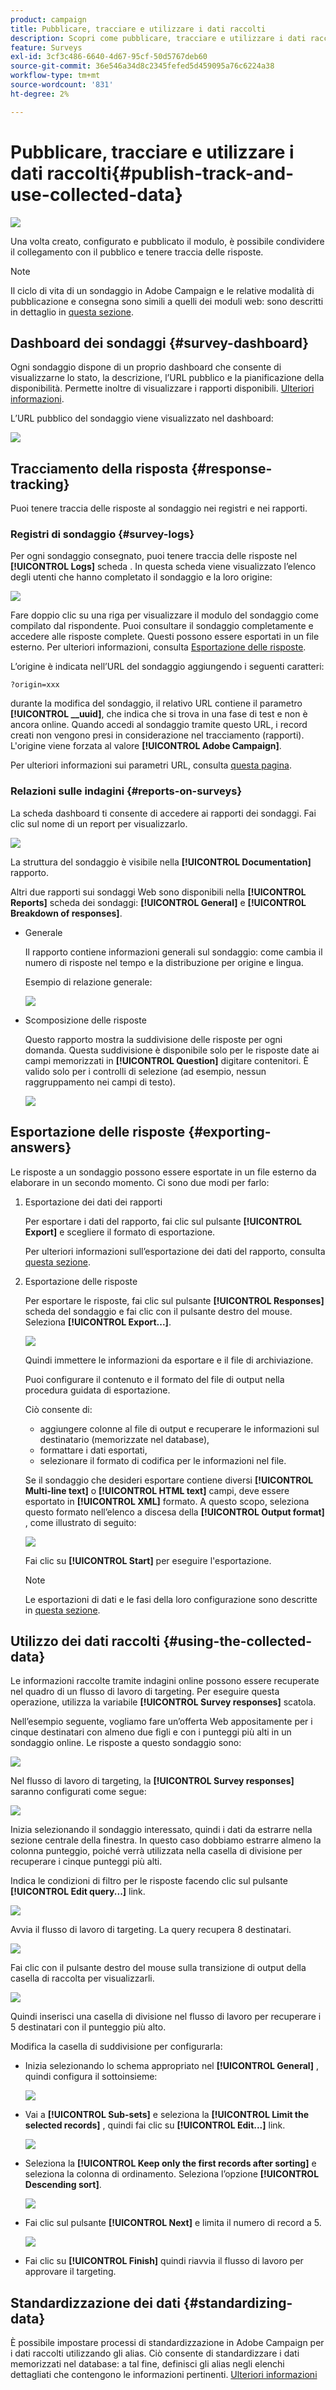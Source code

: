 ```yaml
---
product: campaign
title: Pubblicare, tracciare e utilizzare i dati raccolti
description: Scopri come pubblicare, tracciare e utilizzare i dati raccolti in un sondaggio
feature: Surveys
exl-id: 3cf3c486-6640-4d67-95cf-50d5767deb60
source-git-commit: 36e546a34d8c2345fefed5d459095a76c6224a38
workflow-type: tm+mt
source-wordcount: '831'
ht-degree: 2%

---
```


# Pubblicare, tracciare e utilizzare i dati raccolti{#publish-track-and-use-collected-data}

![](../../assets/v7-only.svg)

Una volta creato, configurato e pubblicato il modulo, è possibile condividere il collegamento con il pubblico e tenere traccia delle risposte.

>[!NOTE]
>
>Il ciclo di vita di un sondaggio in Adobe Campaign e le relative modalità di pubblicazione e consegna sono simili a quelli dei moduli web: sono descritti in dettaglio in [questa sezione](../../web/using/about-web-forms.md).

## Dashboard dei sondaggi {#survey-dashboard}

Ogni sondaggio dispone di un proprio dashboard che consente di visualizzarne lo stato, la descrizione, l’URL pubblico e la pianificazione della disponibilità. Permette inoltre di visualizzare i rapporti disponibili. [Ulteriori informazioni](#reports-on-surveys).

L’URL pubblico del sondaggio viene visualizzato nel dashboard:

![](assets/survey_public_url.png)

## Tracciamento della risposta {#response-tracking}

Puoi tenere traccia delle risposte al sondaggio nei registri e nei rapporti.

### Registri di sondaggio {#survey-logs}

Per ogni sondaggio consegnato, puoi tenere traccia delle risposte nel **[!UICONTROL Logs]** scheda . In questa scheda viene visualizzato l’elenco degli utenti che hanno completato il sondaggio e la loro origine:

![](assets/s_ncs_admin_survey_logs.png)

Fare doppio clic su una riga per visualizzare il modulo del sondaggio come compilato dal rispondente. Puoi consultare il sondaggio completamente e accedere alle risposte complete. Questi possono essere esportati in un file esterno. Per ulteriori informazioni, consulta [Esportazione delle risposte](#exporting-answers).

L’origine è indicata nell’URL del sondaggio aggiungendo i seguenti caratteri:

```
?origin=xxx
```

durante la modifica del sondaggio, il relativo URL contiene il parametro **[!UICONTROL __uuid]**, che indica che si trova in una fase di test e non è ancora online. Quando accedi al sondaggio tramite questo URL, i record creati non vengono presi in considerazione nel tracciamento (rapporti). L&#39;origine viene forzata al valore **[!UICONTROL Adobe Campaign]**.

Per ulteriori informazioni sui parametri URL, consulta [questa pagina](../../web/using/defining-web-forms-properties.md#form-url-parameters).

### Relazioni sulle indagini {#reports-on-surveys}

La scheda dashboard ti consente di accedere ai rapporti dei sondaggi. Fai clic sul nome di un report per visualizzarlo.

![](assets/s_ncs_admin_survey_report_doc.png)

La struttura del sondaggio è visibile nella **[!UICONTROL Documentation]** rapporto.

Altri due rapporti sui sondaggi Web sono disponibili nella **[!UICONTROL Reports]** scheda dei sondaggi: **[!UICONTROL General]** e **[!UICONTROL Breakdown of responses]**.

* Generale

   Il rapporto contiene informazioni generali sul sondaggio: come cambia il numero di risposte nel tempo e la distribuzione per origine e lingua.

   Esempio di relazione generale:

   ![](assets/s_ncs_admin_survey_report_0.png)

* Scomposizione delle risposte

   Questo rapporto mostra la suddivisione delle risposte per ogni domanda. Questa suddivisione è disponibile solo per le risposte date ai campi memorizzati in **[!UICONTROL Question]** digitare contenitori. È valido solo per i controlli di selezione (ad esempio, nessun raggruppamento nei campi di testo).

   ![](assets/s_ncs_admin_survey_report_2.png)

## Esportazione delle risposte {#exporting-answers}

Le risposte a un sondaggio possono essere esportate in un file esterno da elaborare in un secondo momento. Ci sono due modi per farlo:

1. Esportazione dei dati dei rapporti

   Per esportare i dati del rapporto, fai clic sul pulsante **[!UICONTROL Export]** e scegliere il formato di esportazione.

   Per ulteriori informazioni sull’esportazione dei dati del rapporto, consulta [questa sezione](../../reporting/using/about-reports-creation-in-campaign.md).

1. Esportazione delle risposte

   Per esportare le risposte, fai clic sul pulsante **[!UICONTROL Responses]** scheda del sondaggio e fai clic con il pulsante destro del mouse. Seleziona **[!UICONTROL Export...]**.

   ![](assets/s_ncs_admin_survey_logs_export_menu.png)

   Quindi immettere le informazioni da esportare e il file di archiviazione.

   Puoi configurare il contenuto e il formato del file di output nella procedura guidata di esportazione.

   Ciò consente di:

   * aggiungere colonne al file di output e recuperare le informazioni sul destinatario (memorizzate nel database),
   * formattare i dati esportati,
   * selezionare il formato di codifica per le informazioni nel file.

   Se il sondaggio che desideri esportare contiene diversi **[!UICONTROL Multi-line text]** o **[!UICONTROL HTML text]** campi, deve essere esportato in **[!UICONTROL XML]** formato. A questo scopo, seleziona questo formato nell’elenco a discesa della **[!UICONTROL Output format]** , come illustrato di seguito:

   ![](assets/s_ncs_admin_survey_logs_export_xml.png)

   Fai clic su **[!UICONTROL Start]** per eseguire l&#39;esportazione.

   >[!NOTE]
   >
   >Le esportazioni di dati e le fasi della loro configurazione sono descritte in [questa sezione](../../platform/using/about-generic-imports-exports.md).

## Utilizzo dei dati raccolti {#using-the-collected-data}

Le informazioni raccolte tramite indagini online possono essere recuperate nel quadro di un flusso di lavoro di targeting. Per eseguire questa operazione, utilizza la variabile **[!UICONTROL Survey responses]** scatola.

Nell’esempio seguente, vogliamo fare un’offerta Web appositamente per i cinque destinatari con almeno due figli e con i punteggi più alti in un sondaggio online. Le risposte a questo sondaggio sono:

![](assets/s_ncs_admin_survey_responses_wf_box_4.png)

Nel flusso di lavoro di targeting, la **[!UICONTROL Survey responses]** saranno configurati come segue:

![](assets/s_ncs_admin_survey_responses_wf_box_1.png)

Inizia selezionando il sondaggio interessato, quindi i dati da estrarre nella sezione centrale della finestra. In questo caso dobbiamo estrarre almeno la colonna punteggio, poiché verrà utilizzata nella casella di divisione per recuperare i cinque punteggi più alti.

Indica le condizioni di filtro per le risposte facendo clic sul pulsante **[!UICONTROL Edit query...]** link.

![](assets/s_ncs_admin_survey_responses_wf_box_2.png)

Avvia il flusso di lavoro di targeting. La query recupera 8 destinatari.

![](assets/s_ncs_admin_survey_responses_wf_box_5.png)

Fai clic con il pulsante destro del mouse sulla transizione di output della casella di raccolta per visualizzarli.

![](assets/s_ncs_admin_survey_responses_wf_box_6.png)

Quindi inserisci una casella di divisione nel flusso di lavoro per recuperare i 5 destinatari con il punteggio più alto.

Modifica la casella di suddivisione per configurarla:

* Inizia selezionando lo schema appropriato nel **[!UICONTROL General]** , quindi configura il sottoinsieme:

   ![](assets/s_ncs_admin_survey_responses_wf_box_6b.png)

* Vai a **[!UICONTROL Sub-sets]** e seleziona la **[!UICONTROL Limit the selected records]** , quindi fai clic su **[!UICONTROL Edit...]** link.

   ![](assets/s_ncs_admin_survey_responses_wf_box_7.png)

* Seleziona la **[!UICONTROL Keep only the first records after sorting]** e seleziona la colonna di ordinamento. Seleziona l’opzione **[!UICONTROL Descending sort]**.

   ![](assets/s_ncs_admin_survey_responses_wf_box_8.png)

* Fai clic sul pulsante **[!UICONTROL Next]** e limita il numero di record a 5.

   ![](assets/s_ncs_admin_survey_responses_wf_box_9.png)

* Fai clic su **[!UICONTROL Finish]** quindi riavvia il flusso di lavoro per approvare il targeting.

## Standardizzazione dei dati {#standardizing-data}

È possibile impostare processi di standardizzazione in Adobe Campaign per i dati raccolti utilizzando gli alias. Ciò consente di standardizzare i dati memorizzati nel database: a tal fine, definisci gli alias negli elenchi dettagliati che contengono le informazioni pertinenti. [Ulteriori informazioni](../../platform/using/managing-enumerations.md#about-enumerations)
